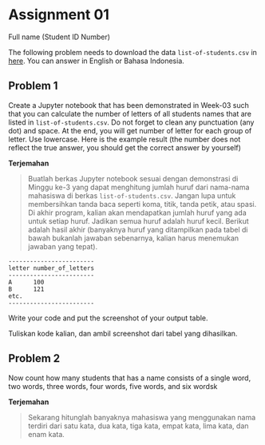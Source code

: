 
# Assignment 01

Full name (Student ID Number)

The following problem needs to download the data `list-of-students.csv`
in [here](s.itk.ac.id/AY2425BDADataAssg1). You can answer in English or
Bahasa Indonesia.

## Problem 1
Create a Jupyter notebook that has been demonstrated in Week-03 such 
that you can calculate the number of letters of all students names that are
listed in `list-of-students.csv`. 
Do not forget to clean any punctuation (any dot) and space.
At the end, you will get number of letter for each group of letter.
Use lowercase. Here is the example result (the number does not reflect
the true answer, you should get the correct answer by yourself)

**Terjemahan**
> Buatlah berkas Jupyter notebook sesuai dengan demonstrasi di Minggu ke-3
> yang dapat menghitung jumlah huruf dari nama-nama mahasiswa di berkas 
> `list-of-students.csv`.
> Jangan lupa untuk membersihkan tanda baca seperti koma, titik, tanda petik,
> atau spasi. Di akhir program, kalian akan mendapatkan jumlah huruf yang
> ada untuk setiap huruf. Jadikan semua huruf adalah huruf kecil. Berikut
> adalah hasil akhir (banyaknya huruf yang ditampilkan pada tabel di bawah
> bukanlah jawaban sebenarnya, kalian harus menemukan jawaban yang tepat).

```
------------------------
letter number_of_letters
------------------------
A      100
B      121
etc.
------------------------
```

Write your code and put the screenshot of your output table.

Tuliskan kode kalian, dan ambil screenshot dari tabel yang dihasilkan.

## Problem 2
Now count how many students that has a name consists of a single word,
two words, three words, four words, five words, and six wordsk

**Terjemahan**
> Sekarang hitunglah banyaknya mahasiswa yang menggunakan nama
> terdiri dari satu kata, dua kata, tiga kata, empat kata, lima kata, dan 
> enam kata.